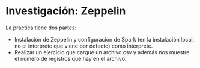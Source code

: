 # Investigación: Zeppelin

La práctica tiene dos partes:

- Instalación de Zeppelin y configuración de Spark (en la instalación local, no el interprete que viene por defecto) como interprete.
- Realizar un ejercicio que cargue un archivo csv y además nos muestre el número de registros que hay en el archivo.